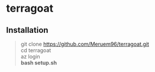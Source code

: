 # terragoat

## Installation


>git clone https://github.com/Meruem96/terragoat.git </br>
>cd terragoat </br>
>az login </br>
>**bash setup.sh** </br>



